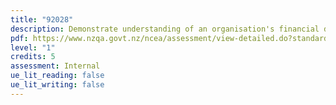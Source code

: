 ```yaml
---
title: "92028"
description: Demonstrate understanding of an organisation's financial decision making
pdf: https://www.nzqa.govt.nz/ncea/assessment/view-detailed.do?standardNumber=92028
level: "1"
credits: 5
assessment: Internal
ue_lit_reading: false
ue_lit_writing: false
---
```

